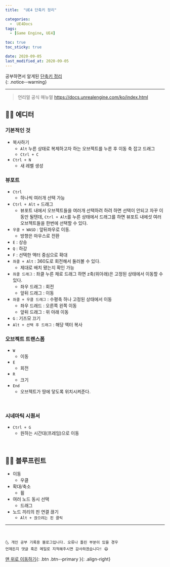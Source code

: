 ```yaml
---
title:  "UE4 단축키 정리" 

categories:
  -  UE4Docs
tags:
  - [Game Engine, UE4]

toc: true
toc_sticky: true

date: 2020-09-05
last_modified_at: 2020-09-05
---
```


공부하면서 알게된 <u>단축키 정리</u>  
{: .notice--warning}

***

> 언리얼 공식 매뉴얼 <https://docs.unrealengine.com/ko/index.html>

## 👩‍🦰 에디터

### 기본적인 것

- 복사하기
  - `Alt` 누른 상태로 복제하고자 하는 오브젝트를 누른 후 이동 축 잡고 드래그
  - `Ctrl + C`
- `Ctrl + N`
  - 새 레벨 생성

### 뷰포트 

- `Ctrl`
  - 하나씩 여러개 선택 가능
- `Ctrl + Alt` + 드래그
  - 뷰포트 내에서 오브젝트들을 여러개 선택하려 하려 하면 선택이 안되고 자꾸 이동만 될텐데, `Ctrl + Alt`를 누른 상태에서 드래그를 하면 뷰포트 내에섯 여러 오브젝트들을 한번에 선택할 수 있다.
- `우클 + WASD` : 앞뒤좌우로 이동.
  - 방향은 마우스로 전환
- `E` : 상승
- `Q` : 하강
- `F` : 선택한 액터 중심으로 확대
- `좌클 + Alt` : 360도로 회전해서 둘러볼 수 있다.
  - 제대로 배치 됐는지 확인 가능
- `좌클 드래그` : 좌클 누른 채로 드래그 하면 z축(위아래)은 고정된 상태에서 이동할 수 있다. 
  - 좌우 드래그 : 회전
  - 앞뒤 드래그 : 이동
- `좌클 + 우클 드래그` :  수평축 하나 고정된 상태에서 이동
  - 좌우 드래드 : 오른쪽 왼쪽 이동
  - 앞뒤 드래그 : 위 아래 이동
- `G` : 기즈모 끄기
- `Alt + 선택 후 드래그` : 해당 액터 복사

### 오브젝트 트랜스폼

- `W` 
  - 이동
- `E`
  - 회전
- `R`
  - 크기
- `End`
  - 오브젝트가 땅에 닿도록 위치시켜준다.

<br>

### 시네마틱 시퀀서

- `Ctrl + G` 
  - 원하는 시간대(프레임)으로 이동

<br>

## 👩‍🦰 블루프린트

  - 이동
    - 우클
  - 확대/축소
    - 휠
  - 여러 노드 동시 선택
    - 드래그
  - 노드 끼리의 핀 연결 끊기
    - `Alt + 끊으려는 핀 클릭`

***
<br>

    🌜 개인 공부 기록용 블로그입니다. 오류나 틀린 부분이 있을 경우 
    언제든지 댓글 혹은 메일로 지적해주시면 감사하겠습니다! 😄

[맨 위로 이동하기](#){: .btn .btn--primary }{: .align-right}
